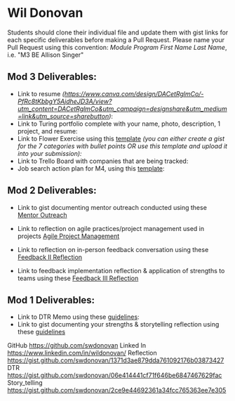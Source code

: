 # Wil Donovan

Students should clone their individual file and update them with gist links for each specific deliverables before making a Pull Request. Please name your Pull Request using this convention: *Module Program First Name Last Name*, i.e. "M3 BE Allison Singer"

## Mod 3 Deliverables:

* Link to resume *(https://www.canva.com/design/DACetRglmCo/-PfRc8tKbbgY5AjdheJD3A/view?utm_content=DACetRglmCo&utm_campaign=designshare&utm_medium=link&utm_source=sharebutton)*: 
* Link to Turing portfolio complete with your name, photo, description, 1 project, and resume:
* Link to Flower Exercise using this [template](https://github.com/turingschool/career-development-curriculum/blob/master/files/Career%20Unit%20-%20The%20Flower%20Diagram.pdf) *(you can either create a gist for the 7 categories with bullet points OR use this template and upload it into your submission):*
* Link to Trello Board with companies that are being tracked: 
* Job search action plan for M4, using this [template](https://github.com/turingschool/career-development-curriculum/blob/master/module_three/mod_4_action_plan_template.md):

## Mod 2 Deliverables:
* Link to gist documenting mentor outreach conducted using these [Mentor Outreach](https://gist.github.com/swdonovan/765911c28966de67deaf2c76c366e0e9)

* Link to reflection on agile practices/project management used in projects
[Agile Project Management](https://gist.github.com/swdonovan/5aab95d25ae4aa4f2a33f9d25bc6c260)


* Link to reflection on in-person feedback conversation using these [Feedback II Reflection](https://gist.github.com/swdonovan/5863b3752f565acdd5af19896f987ee4)

* Link to feedback implementation reflection & application of strengths to teams using these [Feedback III Reflection](https://gist.github.com/swdonovan/d577a4f9259bb31c9962fec1eef82bf3)


## Mod 1 Deliverables:
* Link to DTR Memo using these [guidelines](https://github.com/turingschool/career-development-curriculum/blob/master/module_one/dtr_guidelines_memo.md):
* Link to gist documenting your strengths & storytelling reflection using these [guidelines](https://github.com/turingschool/career-development-curriculum/blob/master/module_one/strengths_storytelling_reflection.md)




GitHub
https://github.com/swdonovan
Linked In
https://www.linkedin.com/in/wildonovan/
Reflection
https://gist.github.com/swdonovan/1371d3ae879dda761092176b03873427
DTR
https://gist.github.com/swdonovan/06e414441cf71f646be6847467629fac
Story_telling
https://gist.github.com/swdonovan/2ce9e44692361a34fcc765363ee7e305
